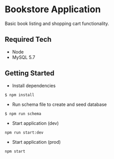 # Bookstore Application

Basic book listing and shopping cart functionality.

## Required Tech

* Node
* MySQL 5.7

## Getting Started

* Install dependencies
```
$ npm install
```
* Run schema file to create and seed database
```
$ npm run schema
```
* Start application (dev)
```
npm run start:dev
```
* Start application (prod)
```
npm start
```